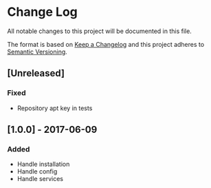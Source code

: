 # Change Log
All notable changes to this project will be documented in this file.

The format is based on [Keep a Changelog](http://keepachangelog.com/)
and this project adheres to [Semantic Versioning](http://semver.org/).

## [Unreleased]
### Fixed
- Repository apt key in tests

## [1.0.0] - 2017-06-09
### Added
- Handle installation
- Handle config
- Handle services
